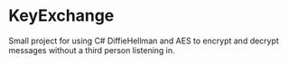 # KeyExchange
Small project for using C# DiffieHellman and AES to encrypt and decrypt messages without a third person listening in.
